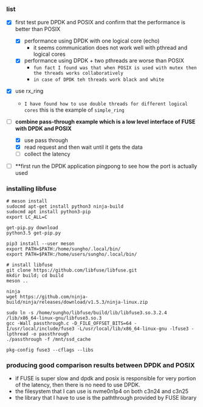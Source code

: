 ### list
- [x] first test pure DPDK and POSIX and confirm that the performance is better than POSIX
  - [x] performance using DPDK with one logical core (echo)
    - it seems communication does not work well with pthread and logical cores
  - [x] performance using DPDK + two pthreads are worse than POSIX
    - `fun fact I found was that when POSIX is used with mutex then the threads works collaboratively`
    - `in case of DPDK teh threads work black and white`

- [x] use rx_ring
    - `I have found how to use double threads for different logical cores` this is the example of `simple_ring`

- [ ] **combine pass-through example which is a low level interface of FUSE with DPDK and POSIX**
    - [x] use pass through
    - [x] read request and then wait until it gets the data
    - [ ] collect the latency

- [ ] **first run the DPDK application pingpong to see how the port is actually used 





### installing libfuse
```
# meson install
sudocmd apt-get install python3 ninja-build
sudocmd apt install python3-pip
export LC_ALL=C

get-pip.py download
python3.5 get-pip.py

pip3 install --user meson
export PATH=$PATH:/home/sungho/.local/bin/
export PATH=$PATH:/home/users/sungho/.local/bin/

# install libfuse
git clone https://github.com/libfuse/libfuse.git
mkdir build; cd build
meson ..

ninja
wget https://github.com/ninja-build/ninja/releases/download/v1.5.3/ninja-linux.zip

sudo ln -s /home/sungho/libfuse/build/lib/libfuse3.so.3.2.4 /lib/x86_64-linux-gnu/libfuse3.so.3
gcc -Wall passthrough.c -D_FILE_OFFSET_BITS=64 -I/usr/local/include/fuse3 -L/usr/local/lib/x86_64-linux-gnu -lfuse3 -lpthread -o passthrough
./passthrough -f /mnt/ssd_cache
```

`pkg-config fuse3 --cflags --libs`

### producing good comparison results between DPDK and POSIX
- if FUSE is super slow and dpdk and posix is responsible for very portion of the latency, then there is no need to use DPDK.
- the filesystem that I can use is nvme0n1p4 on both c3n24 and c3n25
- the library that I have to use is the paththrough provided by FUSE library
